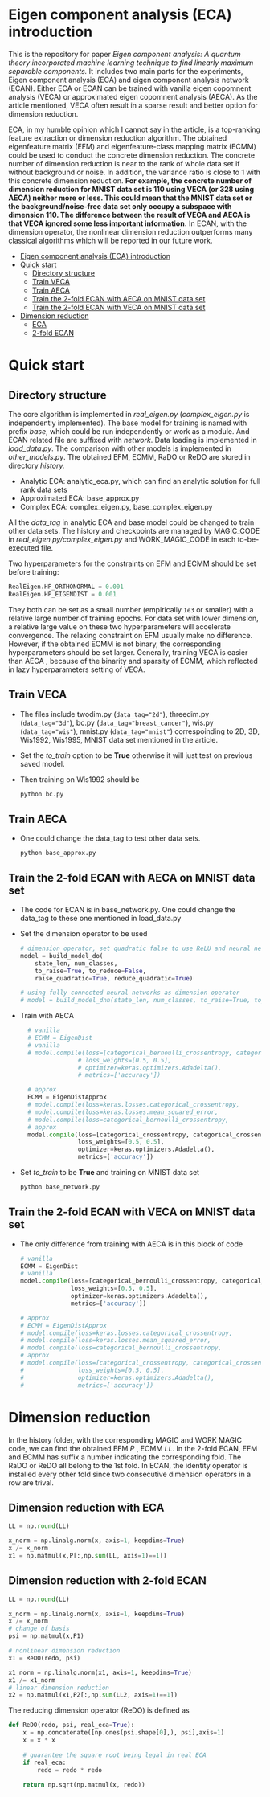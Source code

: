# Eigen component analysis (ECA) introduction

This is the repository for paper *Eigen component analysis: A quantum theory incorporated machine learning technique to find linearly maximum separable components.* It includes two main parts for the experiments, Eigen component analysis (ECA) and eigen component analysis network (ECAN). Either ECA or ECAN can be trained with vanilla eigen copomnent analysis (VECA) or approximated eigen copomnent analysis (AECA). As the article mentioned, VECA often result in a sparse result and better option for dimension reduction. 

ECA, in my humble opinion which I cannot say in the article,  is a top-ranking feature extraction or dimension reduction algorithm. The obtained eigenfeature matrix (EFM) and eigenfeature-class mapping matrix (ECMM) could be used to conduct the concrete dimension reduction. The concrete number of dimension reduction is near to the rank of whole data set if without background or noise. In addition, the variance ratio is close to 1 with this concrete dimension reduction. **For example, the concrete number of dimension reduction  for MNIST data set is 110 using VECA (or 328 using AECA) neither more or less. This could mean that the MNIST data set or the background/noise-free data set  only occupy a subspace with dimension 110. The difference between the result of VECA and AECA is that VECA ignored some less important information.**  In ECAN, with the dimension operator, the nonlinear dimension reduction outperforms many classical algorithms which will be reported in our future work.  

[//]: # "I will upload the enviroment requirements later. I know the code is kind of messy, since I created many branches in this project and this repository is just one branch I chosen. I will merge the code and  add some comments to help you understand this project. "

- [Eigen component analysis (ECA) introduction](#eigen-component-analysis--eca--introduction)
- [Quick start](#quick-start)
  * [Directory structure](#directory-structure)
  * [Train VECA](#train-veca)
  * [Train AECA](#train-aeca)
  * [Train the 2-fold ECAN with AECA on MNIST data set](#train-the-2-fold-ecan-with-aeca-on-mnist-data-set)
  * [Train the 2-fold ECAN with VECA on MNIST data set](#train-the-2-fold-ecan-with-veca-on-mnist-data-set)
- [Dimension reduction](#dimension-reduction)
  * [ECA](#eca)
  * [2-fold ECAN](#2-fold-ecan)

# Quick start

## Directory structure

The core algorithm is implemented in *real_eigen.py* (*complex_eigen.py* is independently implemented). The base model for training is named with prefix *base*, which could be run independently or work as a module. And ECAN related file are suffixed with *network*. Data loading is implemented in *load_data.py*. The comparison with other models is implemented in *other_models.py*. The obtained EFM, ECMM, RaDO or ReDO are stored in directory *history.* 

+   Analytic ECA: analytic_eca.py, which can find an analytic solution for full rank data sets
+   Approximated ECA: base_approx.py
+   Complex ECA: complex_eigen.py, base_complex_eigen.py

All the *data_tag* in analytic ECA and base model could be changed to train other data sets. The history and checkpoints are managed by MAGIC_CODE in *real_eigen.py/complex_eigen.py* and WORK_MAGIC_CODE in each to-be-executed file.

Two hyperparameters for the constraints on EFM and ECMM should be set before training:

```python
RealEigen.HP_ORTHONORMAL = 0.001
RealEigen.HP_EIGENDIST = 0.001
```

They both can be set as a small number (empirically ```1e3``` or smaller) with a relative large number of training epochs. For data set with lower dimension, a relative large value on these two hyperparameters will accelerate convergence. The relaxing constraint on EFM usually make no difference. However, if the obtained ECMM is not binary, the corresponding hyperparameters should be set larger. Generally, training VECA is easier than AECA , because of the binarity and sparsity of ECMM, which reflected in lazy hyperparameters setting of VECA.

## Train VECA

+   The files include twodim.py  (```data_tag="2d"```), threedim.py (```data_tag="3d"```), bc.py (```data_tag="breast_cancer"```), wis.py (```data_tag="wis"```), mnist.py (```data_tag="mnist"```) correspoinding to 2D, 3D, Wis1992, Wis1995, MNIST data set mentioned in the article. 

+   Set the *to_train* option to be **True** otherwise it will just test on previous saved model.

+   Then training on Wis1992 should be 

    ```bash
    python bc.py
    ```

## Train AECA

[//]: # "I will upload this part of code later. "

-   One could change the data_tag to test other data sets.

    ```
    python base_approx.py
    ```

    



## Train the 2-fold ECAN with AECA on MNIST data set

+   The code for ECAN is in base_network.py. One could change the data_tag to these one mentioned in load_data.py

+   Set the dimension operator to be used

    ```python
    # dimension operator, set quadratic false to use ReLU and neural network (not fully connected)
    model = build_model_do(
        state_len, num_classes, 
        to_raise=True, to_reduce=False, 
        raise_quadratic=True, reduce_quadratic=True)
    
    # using fully connected neural networks as dimension operator
    # model = build_model_dnn(state_len, num_classes, to_raise=True, to_reduce=True)
    ```

+   Train with AECA

    ```python
      # vanilla
      # ECMM = EigenDist
      # vanilla
      # model.compile(loss=[categorical_bernoulli_crossentropy, categorical_bernoulli_crossentropy],
                    # loss_weights=[0.5, 0.5],
                    # optimizer=keras.optimizers.Adadelta(),
                    # metrics=['accuracy'])
    
      # approx
      ECMM = EigenDistApprox
      # model.compile(loss=keras.losses.categorical_crossentropy,
      # model.compile(loss=keras.losses.mean_squared_error,
      # model.compile(loss=categorical_bernoulli_crossentropy,
      # approx
      model.compile(loss=[categorical_crossentropy, categorical_crossentropy],
                    loss_weights=[0.5, 0.5],
                    optimizer=keras.optimizers.Adadelta(),
                    metrics=['accuracy'])
    ```

+   Set *to_train* to be **True** and training on MNIST data set

    ```bash
    python base_network.py
    ```

    



## Train the 2-fold ECAN with VECA on MNIST data set

+   The only difference from training with AECA is in this block of code

    ```python
    # vanilla
    ECMM = EigenDist
    # vanilla
    model.compile(loss=[categorical_bernoulli_crossentropy, categorical_bernoulli_crossentropy],
                  loss_weights=[0.5, 0.5],
                  optimizer=keras.optimizers.Adadelta(),
                  metrics=['accuracy'])
    
    # approx
    # ECMM = EigenDistApprox
    # model.compile(loss=keras.losses.categorical_crossentropy,
    # model.compile(loss=keras.losses.mean_squared_error,
    # model.compile(loss=categorical_bernoulli_crossentropy,
    # approx
    # model.compile(loss=[categorical_crossentropy, categorical_crossentropy],
    #               loss_weights=[0.5, 0.5],
    #               optimizer=keras.optimizers.Adadelta(),
    #               metrics=['accuracy'])
    ```

    



# Dimension reduction

In the history folder, with the corresponding MAGIC and WORK MAGIC code, we can find the obtained  EFM *P* , ECMM *LL*. In the 2-fold ECAN, EFM and ECMM has suffix a number indicating the corresponding fold. The RaDO or ReDO all belong to the 1st fold. In ECAN, the identity operator is installed every other fold since two consecutive dimension operators in a row are trival. 

## Dimension reduction with ECA

```python
LL = np.round(LL)

x_norm = np.linalg.norm(x, axis=1, keepdims=True)
x /= x_norm
x1 = np.matmul(x,P[:,np.sum(LL, axis=1)==1])
```

## Dimension reduction with 2-fold ECAN

```python
LL = np.round(LL)

x_norm = np.linalg.norm(x, axis=1, keepdims=True)
x /= x_norm
# change of basis
psi = np.matmul(x,P1)

# nonlinear dimension reduction
x1 = ReDO(redo, psi)

x1_norm = np.linalg.norm(x1, axis=1, keepdims=True)
x1 /= x1_norm
# linear dimension reduction
x2 = np.matmul(x1,P2[:,np.sum(LL2, axis=1)==1])
```

The reducing dimension operator (ReDO) is defined as 

```python
def ReDO(redo, psi, real_eca=True):
	x = np.concatenate([np.ones(psi.shape[0],), psi],axis=1)
	x = x * x
  
	# guarantee the square root being legal in real ECA
	if real_eca:
		redo = redo * redo 					
    
	return np.sqrt(np.matmul(x, redo))
  
  
```







[//]: # "The code is kind of messy cuz of commented code, yet, I am still a perfect progrmamer. As my code is often self-explainable, so, marginal comments."
[//]: # "Email: rzchen2014@gmail.com"

